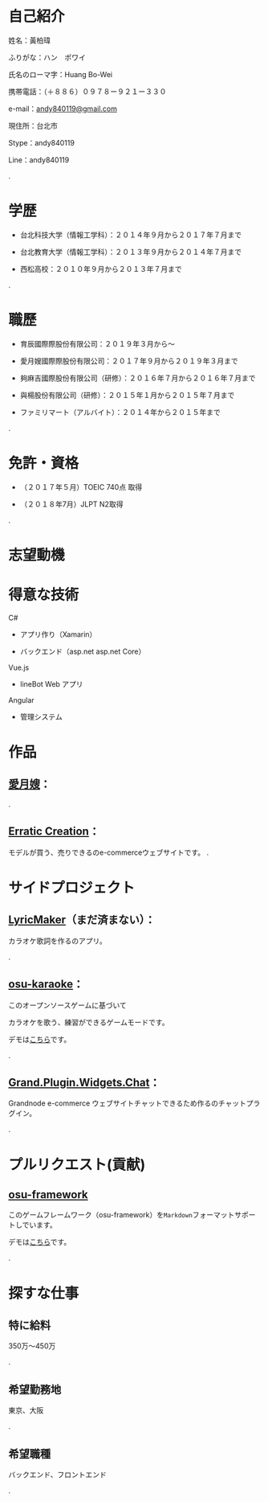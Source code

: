 # 自己紹介

姓名：黃柏瑋

ふりがな：ハン　ポワイ

氏名のローマ字：Huang Bo-Wei

携帯電話：（＋８８６）０９７８ー９２１ー３３０

e-mail：andy840119@gmail.com

現住所：台北市

Stype：andy840119

Line：andy840119

.

# 学歴

- 台北科技大学（情報工学科）：２０１４年９月から２０１７年７月まで

- 台北教育大学（情報工学科）：２０１３年９月から２０１４年７月まで

- 西松高校：２０１０年９月から２０１３年７月まで

.

# 職歷

- 育辰國際際股份有限公司：２０１９年３月から〜

- 愛月嫂國際際股份有限公司：２０１７年９月から２０１９年３月まで

- 夠麻吉國際股份有限公司（研修）：２０１６年７月から２０１６年７月まで

- 與楊股份有限公司（研修）：２０１５年１月から２０１５年７月まで

- ファミリマート（アルバイト）：２０１４年から２０１５年まで

.

# 免許・資格

- （２０１７年５月）TOEIC 740点 取得

- （２０１８年7月）JLPT N2取得

.

# 志望動機



# 得意な技術

C#

- アプリ作り（Xamarin）

- バックエンド（asp.net asp.net Core）

Vue.js

- lineBot Web アプリ


Angular

- 管理システム

# 作品

## [愛月嫂](https://iaunty.com)：

.

## [Erratic Creation](https://erraticcreation.com)：

モデルが買う、売りできるのe-commerceウェブサイトです。
.

# サイドプロジェクト

## [LyricMaker](https://github.com/osu-Karaoke/LyricMaker)（まだ済まない）：

カラオケ歌詞を作るのアプリ。

.

## [osu-karaoke](https://github.com/osu-Karaoke/osu-Karaoke)：

このオープンソースゲームに基づいて

カラオケを歌う、練習ができるゲームモードです。

デモは[こちら](https://www.youtube.com/watch?v=3Y6lYVc7LmY)です。

.

## [Grand.Plugin.Widgets.Chat](https://github.com/andy840119/Grand.Plugin.Widgets.Chat)：

Grandnode e-commerce ウェブサイトチャットできるため作るのチャットプラグイン。

.

# プルリクエスト(貢献)

## [osu-framework](https://github.com/ppy/osu-framework)

このゲームフレームワーク（osu-framework）を`Markdown`フォーマットサポートしでいます。

デモは[こちら](https://www.youtube.com/watch?v=ViHhYDTlacQ)です。

.

# 探すな仕事

## 特に給料

350万〜450万

.

## 希望勤務地

東京、大阪

.

## 希望職種

バックエンド、フロントエンド

.